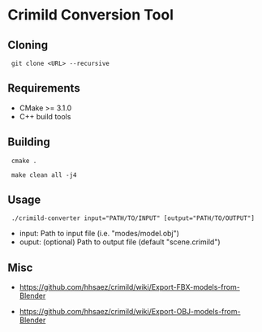 Crimild Conversion Tool
=======================

Cloning
-------

```
 git clone <URL> --recursive
```

Requirements
------------

* CMake >= 3.1.0
* C++ build tools

Building
--------

```
 cmake .
```

```
 make clean all -j4
```

Usage
-----

```
 ./crimild-converter input="PATH/TO/INPUT" [output="PATH/TO/OUTPUT"]
```

* input: Path to input file (i.e. "modes/model.obj")
* ouput: (optional) Path to output file (default "scene.crimild")

Misc
-------------

* https://github.com/hhsaez/crimild/wiki/Export-FBX-models-from-Blender

* https://github.com/hhsaez/crimild/wiki/Export-OBJ-models-from-Blender

